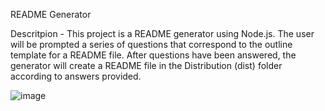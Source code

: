 README Generator

Descritpion - 
This project is a README generator using Node.js. The user will be prompted a series of questions that correspond to the outline template for a README file.
After questions have been answered, the generator will create a README file in the Distribution (dist) folder according to answers provided. 

![image](https://user-images.githubusercontent.com/25235663/155918697-47968efe-1aba-4fe7-9309-363074e87a08.png)
